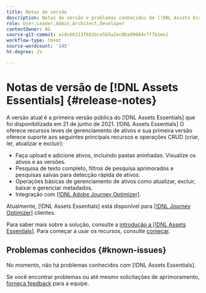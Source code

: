```yaml
---
title: Notas de versão
description: Notas de versão e problemas conhecidos de [!DNL Assets Essentials]
role: User,Leader,Admin,Architect,Developer
contentOwner: AG
source-git-commit: a1dc66213f602bce5b5a2ec0ba99084c7f7b1ee1
workflow-type: tm+mt
source-wordcount: '145'
ht-degree: 2%

---
```



# Notas de versão de [!DNL Assets Essentials] {#release-notes}

A versão atual é a primeira versão pública do [!DNL Assets Essentials] que foi disponibilizada em 21 de junho de 2021. [!DNL Assets Essentials] O oferece recursos leves de gerenciamento de ativos e sua primeira versão oferece suporte aos seguintes principais recursos e operações CRUD (criar, ler, atualizar e excluir):

* Faça upload e adicione ativos, incluindo pastas aninhadas. Visualize os ativos e as versões.
* Pesquisa de texto completo, filtros de pesquisa aprimorados e pesquisas salvas para detecção rápida de ativos.
* Operações básicas de gerenciamento de ativos como atualizar, excluir, baixar e gerenciar metadados.
* Integração com [[!DNL Adobe Journey Optimizer]](https://experienceleague.adobe.com/docs/journey-optimizer/using/create-messages/assets-essentials.html).

Atualmente, [!DNL Assets Essentials] está disponível para [[!DNL Journey Optimizer]](https://experienceleague.adobe.com/docs/journey-optimizer.html) clientes.

Para saber mais sobre a solução, consulte a [introdução a [!DNL Assets Essentials]](introduction.md). Para começar a usar os recursos, consulte [começar](/help/get-started.md).

## Problemas conhecidos {#known-issues}

No momento, não há problemas conhecidos com [!DNL Assets Essentials].

<!--
* Use assets that do not have whitespace in the file names. The replies to comments do not work for such assets.
-->

Se você encontrar problemas ou até mesmo solicitações de aprimoramento, [forneça feedback](#provide-feedback) para a equipe.
